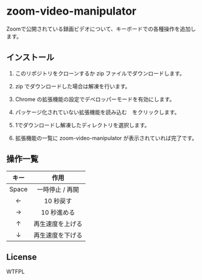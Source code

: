 # zoom-video-manipulator

Zoomで公開されている録画ビデオについて、キーボードでの各種操作を追加します。


## インストール

1. このリポジトリをクローンするか zip ファイルでダウンロードします。

2. zip でダウンロードした場合は解凍を行います。

3. Chrome の拡張機能の設定でデベロッパーモードを有効にします。

4. パッケージ化されていない拡張機能を読み込む　をクリックします。

5. 1でダウンロードし解凍したディレクトリを選択します。

6. 拡張機能の一覧に zoom-video-manipulator が表示されていれば完了です。


## 操作一覧

|キー|作用|
|:---:|:---:|
|Space|一時停止 / 再開|
|←|10 秒戻す|
|→|10 秒進める|
|↑|再生速度を上げる|
|↓|再生速度を下げる|


## License

WTFPL
